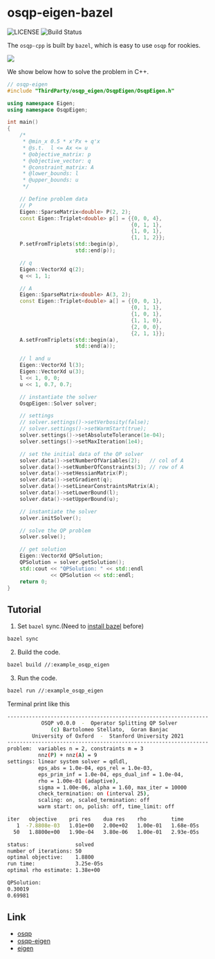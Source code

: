 # **osqp-eigen-bazel**

![LICENSE](https://img.shields.io/badge/license-GPL%203.0-brightgreen)
![Build Status](https://img.shields.io/badge/build-passing-blue)

The `osqp-cpp` is built by `bazel`, which is easy to use `osqp` for rookies.

![](http://latex.codecogs.com/svg.latex?\begin{aligned}minimize\quad&\frac{1}{2}x^T\begin{bmatrix}4&1\\\\1&2\end{bmatrix}x+\begin{bmatrix}1\\\\1\end{bmatrix}^Tx\\\\s.t.\quad&\begin{bmatrix}1\\\\0\\\\0\end{bmatrix}\le\begin{bmatrix}1&1\\\\1&0\\\\0&1\end{bmatrix}x\le\begin{bmatrix}1\\\\0.7\\\\0.7\end{bmatrix}\end{aligned})

We show below how to solve the problem in C++.

```c++
// osqp-eigen
#include "ThirdParty/osqp_eigen/OsqpEigen/OsqpEigen.h"

using namespace Eigen;
using namespace OsqpEigen;

int main()
{
    /*
     * @min_x 0.5 * x'Px + q'x
     * @s.t.  l <= Ax <= u
     * @objective_matrix: p
     * @objective_vector: q
     * @constraint_matrix: A
     * @lower_bounds: l
     * @upper_bounds: u
     */

    // Define problem data
    // P
    Eigen::SparseMatrix<double> P(2, 2);
    const Eigen::Triplet<double> p[] = {{0, 0, 4},
                                        {0, 1, 1},
                                        {1, 0, 1},
                                        {1, 1, 2}};
    P.setFromTriplets(std::begin(p),
                      std::end(p));

    // q
    Eigen::VectorXd q(2);
    q << 1, 1;

    // A
    Eigen::SparseMatrix<double> A(3, 2);
    const Eigen::Triplet<double> a[] = {{0, 0, 1},
                                        {0, 1, 1},
                                        {1, 0, 1},
                                        {1, 1, 0},
                                        {2, 0, 0},
                                        {2, 1, 1}};
    A.setFromTriplets(std::begin(a),
                      std::end(a));

    // l and u
    Eigen::VectorXd l(3);
    Eigen::VectorXd u(3);
    l << 1, 0, 0;
    u << 1, 0.7, 0.7;

    // instantiate the solver
    OsqpEigen::Solver solver;

    // settings
    // solver.settings()->setVerbosity(false);
    // solver.settings()->setWarmStart(true);
    solver.settings()->setAbsoluteTolerance(1e-04);
    solver.settings()->setMaxIteration(1e4);

    // set the initial data of the QP solver
    solver.data()->setNumberOfVariables(2);   // col of A
    solver.data()->setNumberOfConstraints(3); // row of A
    solver.data()->setHessianMatrix(P);
    solver.data()->setGradient(q);
    solver.data()->setLinearConstraintsMatrix(A);
    solver.data()->setLowerBound(l);
    solver.data()->setUpperBound(u);

    // instantiate the solver
    solver.initSolver();

    // solve the QP problem
    solver.solve();

    // get solution
    Eigen::VectorXd QPSolution;
    QPSolution = solver.getSolution();
    std::cout << "QPSolution: " << std::endl
              << QPSolution << std::endl;
    return 0;
}
```

## Tutorial

1. Set `bazel` sync.(Need to [install bazel](https://docs.bazel.build/versions/main/install.html) before)

```bash
bazel sync
```

2. Build the code.

```bash
bazel build //:example_osqp_eigen
```

3. Run the code.

```bash
bazel run //:example_osqp_eigen
```

Terminal print like this

```bash
-----------------------------------------------------------------
           OSQP v0.0.0  -  Operator Splitting QP Solver
              (c) Bartolomeo Stellato,  Goran Banjac
        University of Oxford  -  Stanford University 2021
-----------------------------------------------------------------
problem:  variables n = 2, constraints m = 3
          nnz(P) + nnz(A) = 9
settings: linear system solver = qdldl,
          eps_abs = 1.0e-04, eps_rel = 1.0e-03,
          eps_prim_inf = 1.0e-04, eps_dual_inf = 1.0e-04,
          rho = 1.00e-01 (adaptive),
          sigma = 1.00e-06, alpha = 1.60, max_iter = 10000
          check_termination: on (interval 25),
          scaling: on, scaled_termination: off
          warm start: on, polish: off, time_limit: off

iter   objective    pri res    dua res    rho        time
   1  -7.8808e-03   1.01e+00   2.00e+02   1.00e-01   1.68e-05s
  50   1.8800e+00   1.90e-04   3.80e-06   1.00e-01   2.93e-05s

status:               solved
number of iterations: 50
optimal objective:    1.8800
run time:             3.25e-05s
optimal rho estimate: 1.38e+00

QPSolution: 
0.30019
0.69981
```

## Link

- [osqp](https://github.com/osqp/osqp)
- [osqp-eigen](https://github.com/robotology/osqp-eigen)
- [eigen](https://gitlab.com/libeigen/eigen)
